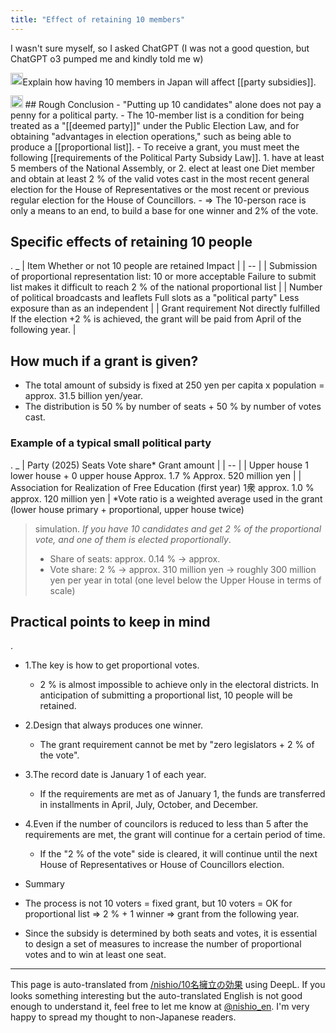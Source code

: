 ```yaml
---
title: "Effect of retaining 10 members"
---
```


I wasn't sure myself, so I asked ChatGPT (I was not a good question, but ChatGPT o3 pumped me and kindly told me w)

<img src='https://scrapbox.io/api/pages/nishio-en/nishio/icon' alt='nishio.icon' height="19.5"/>Explain how having 10 members in Japan will affect [[party subsidies]].

<img src='https://scrapbox.io/api/pages/nishio-en/o3/icon' alt='o3.icon' height="19.5"/>
## Rough Conclusion
- "Putting up 10 candidates" alone does not pay a penny for a political party.
- The 10-member list is a condition for being treated as a "[[deemed party]]" under the Public Election Law, and for obtaining "advantages in election operations," such as being able to produce a [[proportional list]].
- To receive a grant, you must meet the following [[requirements of the Political Party Subsidy Law]].
    1. have at least 5 members of the National Assembly, or
    2. elect at least one Diet member and obtain at least 2 % of the valid votes cast in the most recent general election for the House of Representatives or the most recent or previous regular election for the House of Councillors.
- => The 10-person race is only a means to an end, to build a base for one winner and 2% of the vote.

## Specific effects of retaining 10 people
.
_
| Item Whether or not 10 people are retained Impact |
| -- |
| Submission of proportional representation list: 10 or more acceptable Failure to submit list makes it difficult to reach 2 % of the national proportional list |
| Number of political broadcasts and leaflets Full slots as a "political party" Less exposure than as an independent |
| Grant requirement Not directly fulfilled If the election +2 % is achieved, the grant will be paid from April of the following year. |

## How much if a grant is given?
- The total amount of subsidy is fixed at 250 yen per capita x population = approx. 31.5 billion yen/year.
- The distribution is 50 % by number of seats + 50 % by number of votes cast.

### Example of a typical small political party
.
_
| Party (2025) Seats Vote share* Grant amount |
| -- |
| Upper house 1 lower house + 0 upper house Approx. 1.7 % Approx. 520 million yen |
| Association for Realization of Free Education (first year) 1衆 approx. 1.0 % approx. 120 million yen |
*Vote ratio is a weighted average used in the grant (lower house primary + proportional, upper house twice)

>  simulation.
>  *If you have 10 candidates and get 2 % of the proportional vote, and one of them is elected proportionally*.
>
>  * Share of seats: approx. 0.14 % → approx.
>  * Vote share: 2 % → approx. 310 million yen
>  → roughly 300 million yen per year in total (one level below the Upper House in terms of scale)

## Practical points to keep in mind
.
- 1.The key is how to get proportional votes.
    - 2 % is almost impossible to achieve only in the electoral districts. In anticipation of submitting a proportional list, 10 people will be retained.
- 2.Design that always produces one winner.
    - The grant requirement cannot be met by "zero legislators + 2 % of the vote".
- 3.The record date is January 1 of each year.
    - If the requirements are met as of January 1, the funds are transferred in installments in April, July, October, and December.
- 4.Even if the number of councilors is reduced to less than 5 after the requirements are met, the grant will continue for a certain period of time.
    - If the "2 % of the vote" side is cleared, it will continue until the next House of Representatives or House of Councillors election.

- Summary
- The process is not 10 voters = fixed grant, but 10 voters = OK for proportional list => 2 % + 1 winner => grant from the following year.
- Since the subsidy is determined by both seats and votes, it is essential to design a set of measures to increase the number of proportional votes and to win at least one seat.

---
This page is auto-translated from [/nishio/10名擁立の効果](https://scrapbox.io/nishio/10名擁立の効果) using DeepL. If you looks something interesting but the auto-translated English is not good enough to understand it, feel free to let me know at [@nishio_en](https://twitter.com/nishio_en). I'm very happy to spread my thought to non-Japanese readers.